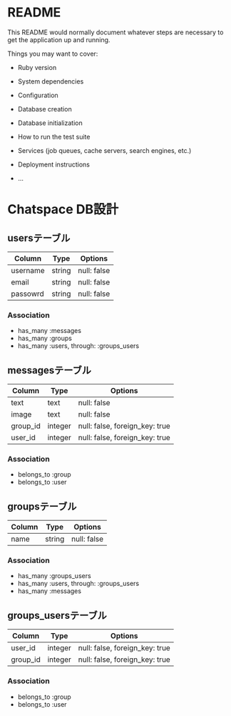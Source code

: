 # README

This README would normally document whatever steps are necessary to get the
application up and running.

Things you may want to cover:

* Ruby version

* System dependencies

* Configuration

* Database creation

* Database initialization

* How to run the test suite

* Services (job queues, cache servers, search engines, etc.)

* Deployment instructions

* ...

# Chatspace DB設計
## usersテーブル

|Column  |Type  |Options    |
|--------|------|-----------|
|username|string|null: false|
|email   |string|null: false|
|passowrd|string|null: false|

### Association
- has_many :messages
- has_many :groups
- has_many  :users,  through:  :groups_users



## messagesテーブル

|Column |Type   |Options                       |
|-------|-------|------------------------------|
|text   |text   |null: false                   |
|image  |text   |null: false                   |
|group_id|integer|null: false, foreign_key: true|
|user_id|integer|null: false, foreign_key: true|

### Association
- belongs_to :group
- belongs_to :user



## groupsテーブル

|Column|Type  |Options    |
|------|------|-----------|
|name  |string|null: false|

### Association
- has_many :groups_users
- has_many  :users,  through:  :groups_users
- has_many :messages



## groups_usersテーブル

|Column  |Type   |Options                       |
|--------|-------|------------------------------|
|user_id |integer|null: false, foreign_key: true|
|group_id|integer|null: false, foreign_key: true|

### Association
- belongs_to :group
- belongs_to :user
